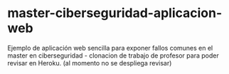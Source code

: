 # master-ciberseguridad-aplicacion-web
Ejemplo de aplicación web sencilla para exponer fallos comunes en el master en ciberseguridad - clonacion de trabajo de profesor para poder revisar en Heroku. (al momento no se despliega revisar)
